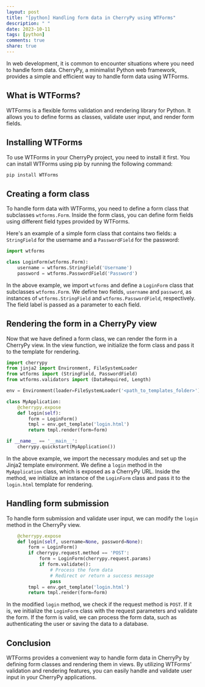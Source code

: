 ```yaml
---
layout: post
title: "[python] Handling form data in CherryPy using WTForms"
description: " "
date: 2023-10-11
tags: [python]
comments: true
share: true
---
```

In web development, it is common to encounter situations where you need to handle form data. CherryPy, a minimalist Python web framework, provides a simple and efficient way to handle form data using WTForms.

## What is WTForms?
WTForms is a flexible forms validation and rendering library for Python. It allows you to define forms as classes, validate user input, and render form fields.

## Installing WTForms
To use WTForms in your CherryPy project, you need to install it first. You can install WTForms using pip by running the following command:

```bash
pip install WTForms
```

## Creating a form class
To handle form data with WTForms, you need to define a form class that subclasses `wtforms.Form`. Inside the form class, you can define form fields using different field types provided by WTForms.

Here's an example of a simple form class that contains two fields: a `StringField` for the username and a `PasswordField` for the password:

```python
import wtforms

class LoginForm(wtforms.Form):
    username = wtforms.StringField('Username')
    password = wtforms.PasswordField('Password')
```

In the above example, we import `wtforms` and define a `LoginForm` class that subclasses `wtforms.Form`. We define two fields, `username` and `password`, as instances of `wtforms.StringField` and `wtforms.PasswordField`, respectively. The field label is passed as a parameter to each field.

## Rendering the form in a CherryPy view
Now that we have defined a form class, we can render the form in a CherryPy view. In the view function, we initialize the form class and pass it to the template for rendering.

```python
import cherrypy
from jinja2 import Environment, FileSystemLoader
from wtforms import (StringField, PasswordField)
from wtforms.validators import (DataRequired, Length)

env = Environment(loader=FileSystemLoader('<path_to_templates_folder>'))

class MyApplication:
    @cherrypy.expose
    def login(self):
        form = LoginForm()
        tmpl = env.get_template('login.html')
        return tmpl.render(form=form)

if __name__ == '__main__':
    cherrypy.quickstart(MyApplication())
```

In the above example, we import the necessary modules and set up the Jinja2 template environment. We define a `login` method in the `MyApplication` class, which is exposed as a CherryPy URL. Inside the method, we initialize an instance of the `LoginForm` class and pass it to the `login.html` template for rendering.

## Handling form submission
To handle form submission and validate user input, we can modify the `login` method in the CherryPy view.

```python
    @cherrypy.expose
    def login(self, username=None, password=None):
        form = LoginForm()
        if cherrypy.request.method == 'POST':
            form = LoginForm(cherrypy.request.params)
            if form.validate():
                # Process the form data
                # Redirect or return a success message
                pass
        tmpl = env.get_template('login.html')
        return tmpl.render(form=form)
```

In the modified `login` method, we check if the request method is `POST`. If it is, we initialize the `LoginForm` class with the request parameters and validate the form. If the form is valid, we can process the form data, such as authenticating the user or saving the data to a database.

## Conclusion
WTForms provides a convenient way to handle form data in CherryPy by defining form classes and rendering them in views. By utilizing WTForms' validation and rendering features, you can easily handle and validate user input in your CherryPy applications.